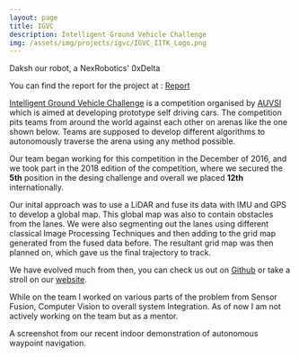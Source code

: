 ```yaml
---
layout: page
title: IGVC
description: Intelligent Ground Vehicle Challenge
img: /assets/img/projects/igvc/IGVC_IITK_Logo.png
---
```


<div class="img_row">
    <img class="col three" src="{{ site.baseurl }}/assets/img/projects/igvc/igvc-min.jpg" alt="" title="Daksh"/>
</div>
<div class="col three caption">
    Daksh our robot, a NexRobotics' 0xDelta
</div>

You can find the report for the project at : [Report](/assets/docs/DesignReport.pdf)

[Intelligent Ground Vehicle Challenge](http://igvc.org) is a competition organised by [AUVSI](auvsi.org) which is aimed at developing prototype self driving cars. The competition pits teams from around the world against each other on arenas like the one shown below. Teams are supposed to develop different algorithms to autonomously traverse the arena using any method possible.

Our team began working for this competition in the December of 2016, and we took part in the 2018 edition of the competition, where we secured the **5th** position in the desing challenge and overall we placed **12th** internationally.

Our inital approach was to use a LiDAR and fuse its data with IMU and GPS to develop a global map. This global map was also to contain obstacles from the lanes. We were also segmenting out the lanes using different classical Image Processing Techniques and then adding to the grid map generated from the fused data before. The resultant grid map was then planned on, which gave us the final trajectory to track.

We have evolved much from then, you can check us out on [Github](https://github.com/IGVC-IITK) or take a stroll on our [website](https://igvc-iitk.github.io/).

While on the team I worked on various parts of the problem from Sensor Fusion, Computer Vision to overall system Integration. As of now I am not actively working on the team but as a mentor.

<div class="img_row">
    <img class="col three" src="{{ site.baseurl }}/assets/img/projects/igvc/localization-mapping-min.png" alt="" title="LocalizationMapping"/>
</div>
<div class="col three caption">
    A screenshot from our recent indoor demonstration of autonomous waypoint navigation.
</div>